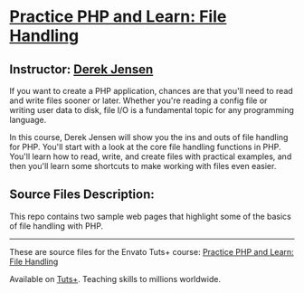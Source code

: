 # [Practice PHP and Learn: File Handling][published url]
## Instructor: [Derek Jensen][instructor url]

If you want to create a PHP application, chances are that you'll need to read and write files sooner or later. Whether you're reading a config file or writing user data to disk, file I/O is a fundamental topic for any programming language.

In this course, Derek Jensen will show you the ins and outs of file handling for PHP. You'll start with a look at the core file handling functions in PHP. You'll learn how to read, write, and create files with practical examples, and then you'll learn some shortcuts to make working with files even easier.

## Source Files Description:

This repo contains two sample web pages that highlight some of the basics of file handling with PHP.

------

These are source files for the Envato Tuts+ course: [Practice PHP and Learn: File Handling][published url]

Available on [Tuts+](https://tutsplus.com). Teaching skills to millions worldwide.

[published url]: https://code.tutsplus.com/courses/practice-php-and-learn-file-handling
[instructor url]: https://tutsplus.com/authors/derek-jensen
